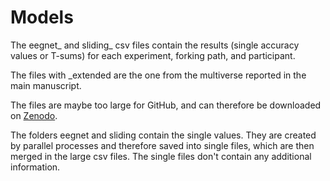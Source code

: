 
# Models

The eegnet_ and sliding_ csv files contain the results (single accuracy values or T-sums) for each experiment, forking path, and participant.

The files with _extended are the one from the multiverse reported in the main manuscript.

The files are maybe too large for GitHub, and can therefore be downloaded on [Zenodo](https://zenodo.org/records/14223514).

The folders eegnet and sliding contain the single values. They are created by parallel processes and therefore saved into single files, which are then merged in the large csv files. The single files don't contain any additional information.